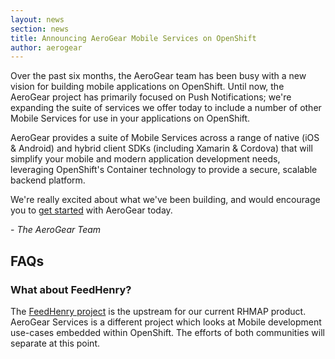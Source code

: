 ```yaml
---
layout: news
section: news
title: Announcing AeroGear Mobile Services on OpenShift
author: aerogear
---
```


Over the past six months, the AeroGear team has been busy with a new vision for building mobile applications on OpenShift. Until now, the AeroGear project has primarily focused on Push Notifications; we're expanding the suite of services we offer today to include a number of other Mobile Services for use in your applications on OpenShift.

AeroGear provides a suite of Mobile Services across a range of native (iOS & Android) and hybrid client SDKs (including Xamarin & Cordova) that will simplify your mobile and modern application development needs, leveraging OpenShift's Container technology to provide a secure, scalable backend platform.

We're really excited about what we've been building, and would encourage you to [get started](https://docs.aerogear.org/aerogear/latest/getting-started.html) with AeroGear today.

\- *The AeroGear Team*

## FAQs

### What about FeedHenry?

The [FeedHenry project](http://feedhenry.org) is the upstream for our current RHMAP product. AeroGear Services is a different project which looks at Mobile development use-cases embedded within OpenShift. The efforts of both communities will separate at this point.
